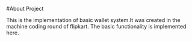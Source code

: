 #About Project 

This is the implementation of basic wallet system.It was created in the machine coding round of flipkart. The basic functionality is implemented here.
